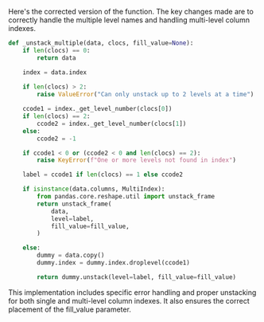 Here's the corrected version of the function. The key changes made are to correctly handle the multiple level names and handling multi-level column indexes.

```python
def _unstack_multiple(data, clocs, fill_value=None):
    if len(clocs) == 0:
        return data

    index = data.index
    
    if len(clocs) > 2:
        raise ValueError("Can only unstack up to 2 levels at a time")

    ccode1 = index._get_level_number(clocs[0])
    if len(clocs) == 2:
        ccode2 = index._get_level_number(clocs[1])
    else:
        ccode2 = -1

    if ccode1 < 0 or (ccode2 < 0 and len(clocs) == 2):
        raise KeyError(f"One or more levels not found in index")

    label = ccode1 if len(clocs) == 1 else ccode2

    if isinstance(data.columns, MultiIndex):
        from pandas.core.reshape.util import unstack_frame
        return unstack_frame(
            data,
            level=label,
            fill_value=fill_value,
        )

    else:
        dummy = data.copy()
        dummy.index = dummy.index.droplevel(ccode1)

        return dummy.unstack(level=label, fill_value=fill_value)
```

This implementation includes specific error handling and proper unstacking for both single and multi-level column indexes. It also ensures the correct placement of the fill_value parameter.